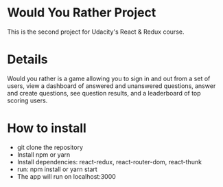 # Would You Rather Project

This is the second project for Udacity's React & Redux course.

# Details

Would you rather is a game allowing you to sign in and out from a set of users, view a dashboard of answered and unanswered questions, answer and create questions, see question results, and a leaderboard of top scoring users.



# How to install

* git clone the repository
* Install npm or yarn
* Install dependencies: react-redux, react-router-dom, react-thunk
* run: npm install or yarn start
* The app will run on localhost:3000


